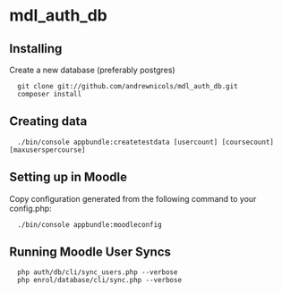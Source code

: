 mdl_auth_db
===========

Installing
----------

Create a new database (preferably postgres)

```
  git clone git://github.com/andrewnicols/mdl_auth_db.git
  composer install
```

Creating data
-------------
```
  ./bin/console appbundle:createtestdata [usercount] [coursecount] [maxuserspercourse]
```

Setting up in Moodle
--------------------

Copy configuration generated from the following command to your config.php:
```
  ./bin/console appbundle:moodleconfig
```

Running Moodle User Syncs
-------------------------

```
  php auth/db/cli/sync_users.php --verbose
  php enrol/database/cli/sync.php --verbose
```
